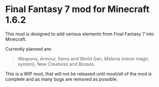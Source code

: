 Final Fantasy 7 mod for Minecraft 1.6.2
=======================================

This mod is designed to add various elements from Final Fantasy 7 into Minecraft.

Currently planned are:
  > Weapons,
  > Armour,
  > Items and World Gen,
  > Materia (minor magic system),
  > New Creatures and Bosses.

This is a WIP mod, that will not be released until most/all of the mod is complete and as many bugs are removed as possible.
